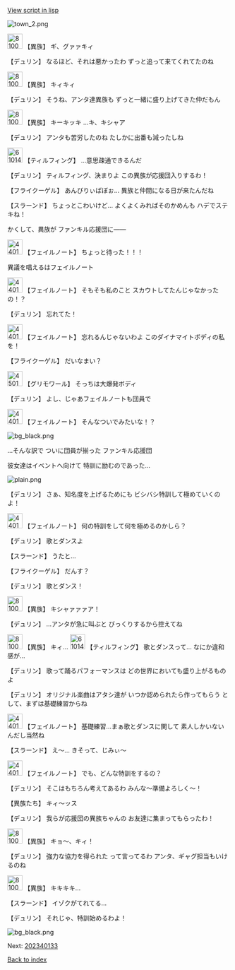 [View script in lisp](../scripts/202340131.txt)

![town_2.png](../images/backgrounds/town_2.png)

<img src="../images/units/810004.png" alt="810004.png" height="34"/>
【異族】
ギ、グァァキィ

【デュリン】
なるほど、それは悪かったわ
ずっと追って来てくれてたのね

<img src="../images/units/810004.png" alt="810004.png" height="34"/>
【異族】
キィキィ

【デュリン】
そうね、アンタ達異族も
ずっと一緒に盛り上げてきた仲だもん

<img src="../images/units/810004.png" alt="810004.png" height="34"/>
【異族】
キーキッキ
…キ、キシャア

【デュリン】
アンタも苦労したのね
たしかに出番も減ったしね

<img src="../images/units/6101411.png" alt="6101411.png" height="34"/>
【ティルフィング】
…意思疎通できるんだ

【デュリン】
ティルフィング、決まりよ
この異族が応援団入りするわ！

【フライクーゲル】
あんびりぃばぼぉ…
異族と仲間になる日が来たんだね

【スラーンド】
ちょっとこわいけど…
よくよくみればそのかめんも
ハデでステキね！

かくして、異族が
ファンキル応援団に――

<img src="../images/units/44019002.png" alt="44019002.png" height="34"/>
【フェイルノート】
ちょっと待った！！！

異議を唱えるはフェイルノート

<img src="../images/units/44019002.png" alt="44019002.png" height="34"/>
【フェイルノート】
そもそも私のこと
スカウトしてたんじゃなかったの！？

【デュリン】
忘れてた！

<img src="../images/units/44019002.png" alt="44019002.png" height="34"/>
【フェイルノート】
忘れるんじゃないわよ
このダイナマイトボディの私を！

【フライクーゲル】
だいなまい？

<img src="../images/units/45017002.png" alt="45017002.png" height="34"/>
【グリモワール】
そっちは大爆発ボディ

【デュリン】
よし、じゃあフェイルノートも団員で

<img src="../images/units/44019002.png" alt="44019002.png" height="34"/>
【フェイルノート】
そんなついでみたいな！？

![bg_black.png](../images/backgrounds/bg_black.png)

…そんな訳で
ついに団員が揃った
ファンキル応援団

彼女達はイベントへ向けて
特訓に励むのであった…

![plain.png](../images/backgrounds/plain.png)

【デュリン】
さぁ、知名度を上げるためにも
ビシバシ特訓して極めていくのよ！

<img src="../images/units/44019002.png" alt="44019002.png" height="34"/>
【フェイルノート】
何の特訓をして何を極めるのかしら？

【デュリン】
歌とダンスよ

【スラーンド】
うたと…

【フライクーゲル】
だんす？

【デュリン】
歌とダンス！

<img src="../images/units/810004.png" alt="810004.png" height="34"/>
【異族】
キシャァァァア！

【デュリン】
…アンタが急に叫ぶと
びっくりするから控えてね

<img src="../images/units/810004.png" alt="810004.png" height="34"/>
【異族】
キィ…

<img src="../images/units/6101411.png" alt="6101411.png" height="34"/>
【ティルフィング】
歌とダンスって…
なにか違和感が…

【デュリン】
歌って踊るパフォーマンスは
どの世界においても盛り上がるものよ

【デュリン】
オリジナル楽曲はアタシ達が
いつか認められたら作ってもらう
として、まずは基礎練習からね

<img src="../images/units/44019002.png" alt="44019002.png" height="34"/>
【フェイルノート】
基礎練習…まぁ歌とダンスに関して
素人しかいないんだし当然ね

【スラーンド】
え～…
きそって、じみぃ～

<img src="../images/units/44019002.png" alt="44019002.png" height="34"/>
【フェイルノート】
でも、どんな特訓をするの？

【デュリン】
そこはもちろん考えてあるわ
みんな～準備よろしく～！

【異族たち】
キィ～ッス

【デュリン】
我らが応援団の異族ちゃんの
お友達に集まってもらったわ！

<img src="../images/units/810004.png" alt="810004.png" height="34"/>
【異族】
キョ～、キィ！

【デュリン】
強力な協力を得られた
って言ってるわ
アンタ、ギャグ担当もいけるのね

<img src="../images/units/810004.png" alt="810004.png" height="34"/>
【異族】
キキキキ…

【スラーンド】
イゾクがてれてる…

【デュリン】
それじゃ、特訓始めるわよ！

![bg_black.png](../images/backgrounds/bg_black.png)


Next: [202340133](202340133.md)

[Back to index](index.md)
